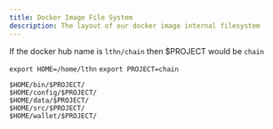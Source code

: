 ```yaml
---
title: Docker Image File System
description: The layout of our docker image internal filesystem
---
```


If the docker hub name is `lthn/chain` then  $PROJECT would be `chain`

`export HOME=/home/lthn`
`export PROJECT=chain`

```
$HOME/bin/$PROJECT/
$HOME/config/$PROJECT/
$HOME/data/$PROJECT/
$HOME/src/$PROJECT/
$HOME/wallet/$PROJECT/
```